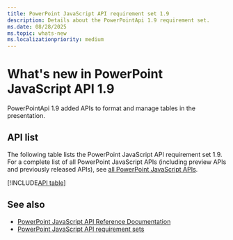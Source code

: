 ```yaml
---
title: PowerPoint JavaScript API requirement set 1.9
description: Details about the PowerPointApi 1.9 requirement set.
ms.date: 08/28/2025
ms.topic: whats-new
ms.localizationpriority: medium
---
```


# What's new in PowerPoint JavaScript API 1.9

PowerPointApi 1.9 added APIs to format and manage tables in the presentation.

## API list

The following table lists the PowerPoint JavaScript API requirement set 1.9. For a complete list of all PowerPoint JavaScript APIs (including preview APIs and previously released APIs), see [all PowerPoint JavaScript APIs](/javascript/api/powerpoint?view=powerpoint-js-preview&preserve-view=true).


[!INCLUDE[API table](../../includes/powerpoint-1_9.md)]

## See also

- [PowerPoint JavaScript API Reference Documentation](/javascript/api/powerpoint?view=powerpoint-js-1.9&preserve-view=true)
- [PowerPoint JavaScript API requirement sets](powerpoint-api-requirement-sets.md)
